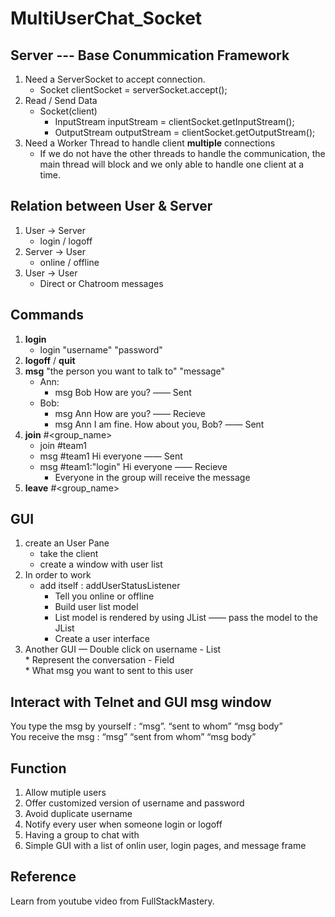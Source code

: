 # MultiUserChat_Socket
## Server --- Base Conummication Framework
1. Need a ServerSocket to accept connection. 
    - Socket clientSocket = serverSocket.accept(); <br>
2. Read / Send Data
    - Socket(client) <br>
         * InputStream inputStream = clientSocket.getInputStream(); <br>
         * OutputStream outputStream = clientSocket.getOutputStream(); <br>
3. Need a Worker Thread to handle client **multiple** connections <br>
    - If we do not have the other threads to handle the communication, the main thread will block 
      and we only able to handle one client at a time. <br>
      
## Relation between User & Server
1. User -> Server
    - login / logoff
2. Server -> User
    - online / offline
3. User -> User
    - Direct or Chatroom messages
    
## Commands
1. **login** 
    - login "username" "password"
2. **logoff** / **quit**
3. **msg** "the person you want to talk to" "message"
    - Ann: 
        * msg Bob How are you?  —— Sent
    - Bob: 
        * msg Ann How are you?  —— Recieve
        * msg Ann I am fine. How about you, Bob?  —— Sent
4. **join** #<group_name>
    - join #team1
    - msg #team1 Hi everyone  —— Sent
    - msg #team1:"login" Hi everyone  —— Recieve
        * Everyone in the group will receive the message
5. **leave** #<group_name>


## GUI
1. create an User Pane
    - take the client
    - create a window with user list
2. In order to work
    - add itself : addUserStatusListener
        * Tell you online or offline
        * Build user list model
        * List model is rendered by using JList —— pass the model to the JList
        * Create a user interface
3. Another GUI — Double click on username
        - List <br>
            * Represent the conversation
        - Field <br>
            * What msg you want to sent to this user
            
## Interact with Telnet and GUI msg window
You type the msg by yourself : “msg”.   “sent to whom”   “msg body” <br>
You receive the msg 		: “msg” “sent from whom” “msg body” <br>

## Function
1. Allow mutiple users
2. Offer customized version of username and password  
3. Avoid duplicate username
4. Notify every user when someone login or logoff
5. Having a group to chat with
6. Simple GUI with a list of onlin user, login pages, and message frame

## Reference
Learn from youtube video from FullStackMastery. <br>

